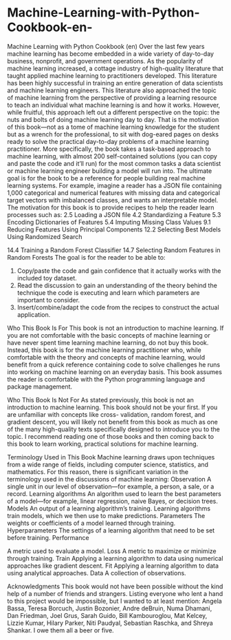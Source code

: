 # Machine-Learning-with-Python-Cookbook-en-
Machine Learning with Python Cookbook (en)
Over the last few years machine learning has become embedded in a wide variety of day-to-day business, nonprofit, and government operations. As the popularity of machine learning increased, a cottage industry of high-quality literature that taught applied machine learning to practitioners developed. This literature has been highly successful in training an entire generation of data scientists and machine learning engineers. This literature also approached the topic of machine learning from the perspective of providing a learning resource to teach an individual what machine learning is and how it works. However, while fruitful, this approach left out a different perspective on the topic: the nuts and bolts of doing machine learning day to day. That is the motivation of this book—not as a tome of machine learning knowledge for the student but as a wrench for the professional, to sit with dog-eared pages on desks ready to solve the practical day-to-day problems of a machine learning practitioner.
More specifically, the book takes a task-based approach to machine learning, with almost 200 self-contained solutions (you can copy and paste the code and it’ll run) for the most common tasks a data scientist or machine learning engineer building a model will run into.
The ultimate goal is for the book to be a reference for people building real machine learning systems. For example, imagine a reader has a JSON file containing 1,000 categorical and numerical features with missing data and categorical target vectors with imbalanced classes, and wants an interpretable model. The motivation for this book is to provide recipes to help the reader learn processes such as:
2.5 Loading a JSON file
4.2 Standardizing a Feature
5.3 Encoding Dictionaries of Features
5.4 Imputing Missing Class Values
9.1 Reducing Features Using Principal Components
12.2 Selecting Best Models Using Randomized Search
 
14.4 Training a Random Forest Classifier
14.7 Selecting Random Features in Random Forests The goal is for the reader to be able to:
1.	Copy/paste the code and gain confidence that it actually works with the included toy dataset.
2.	Read the discussion to gain an understanding of the theory behind the technique the code is executing and learn which parameters are important to consider.
3.	Insert/combine/adapt the code from the recipes to construct the actual application.
 
Who This Book Is For
This book is not an introduction to machine learning. If you are not comfortable with the basic concepts of machine learning or have never spent time learning machine learning, do not buy this book. Instead, this book is for the machine learning practitioner who, while comfortable with the theory and concepts of machine learning, would benefit from a quick reference containing code to solve challenges he runs into working on machine learning on an everyday basis.
This book assumes the reader is comfortable with the Python programming language and package management.
 
Who This Book Is Not For
As stated previously, this book is not an introduction to machine learning. This book should not be your first. If you are unfamiliar with concepts like cross- validation, random forest, and gradient descent, you will likely not benefit from this book as much as one of the many high-quality texts specifically designed to introduce you to the topic. I recommend reading one of those books and then coming back to this book to learn working, practical solutions for machine learning.

Terminology Used in This Book
Machine learning draws upon techniques from a wide range of fields, including computer science, statistics, and mathematics. For this reason, there is significant variation in the terminology used in the discussions of machine learning:
Observation
A single unit in our level of observation—for example, a person, a sale, or a record.
Learning algorithms
An algorithm used to learn the best parameters of a model—for example, linear regression, naive Bayes, or decision trees.
Models
An output of a learning algorithm’s training. Learning algorithms train models, which we then use to make predictions.
Parameters
The weights or coefficients of a model learned through training.
Hyperparameters
The settings of a learning algorithm that need to be set before training.
Performance
 
A metric used to evaluate a model.
Loss
A metric to maximize or minimize through training.
Train
Applying a learning algorithm to data using numerical approaches like gradient descent.
Fit
Applying a learning algorithm to data using analytical approaches.
Data
A collection of observations.

Acknowledgments
This book would not have been possible without the kind help of a number of friends and strangers. Listing everyone who lent a hand to this project would be impossible, but I wanted to at least mention: Angela Bassa, Teresa Borcuch, Justin Bozonier, Andre deBruin, Numa Dhamani, Dan Friedman, Joel Grus, Sarah Guido, Bill Kambouroglou, Mat Kelcey, Lizzie Kumar, Hilary Parker, Niti Paudyal, Sebastian Raschka, and Shreya Shankar.
I owe them all a beer or five.


